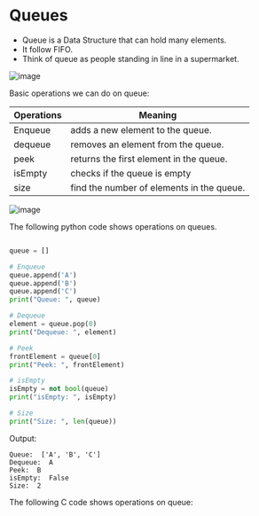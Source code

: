 # Queues

-  Queue is a Data Structure that can hold many elements.
-  It follow FIFO.
-  Think of queue as people standing in line in a supermarket.


![image](https://github.com/user-attachments/assets/e5f34df4-d8d2-4c60-894d-27dec8c4e7c5)

Basic operations we can do on queue:

|Operations      | Meaning                                 |
|----------------|-----------------------------------------|
|Enqueue         |adds a new element to the queue.         |
|dequeue         |removes an element from the queue.       |
|peek            |returns the first element in the queue.  |
|isEmpty         |checks if the queue is empty             |
|size            |find the number of elements in the queue.|


![image](https://github.com/user-attachments/assets/1808a909-f0ff-4521-9e29-eb78689ac382)


The following python code shows operations on queues.

``` Python

queue = []

# Enqueue
queue.append('A')
queue.append('B')
queue.append('C')
print("Queue: ", queue)

# Dequeue
element = queue.pop(0)
print("Dequeue: ", element)

# Peek
frontElement = queue[0]
print("Peek: ", frontElement)

# isEmpty
isEmpty = not bool(queue)
print("isEmpty: ", isEmpty)

# Size
print("Size: ", len(queue))

```

Output:
```
Queue:  ['A', 'B', 'C']
Dequeue:  A
Peek:  B
isEmpty:  False
Size:  2
```
The following C code shows operations on queue:

``` C

```
